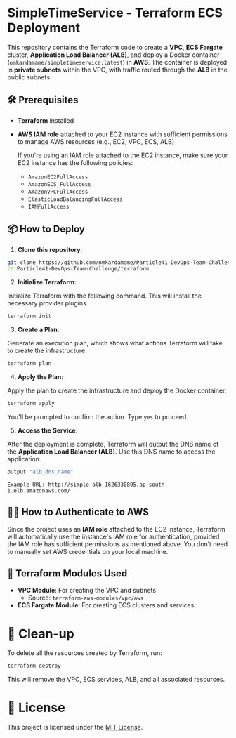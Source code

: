 # SimpleTimeService - Terraform ECS Deployment

This repository contains the Terraform code to create a **VPC**, **ECS Fargate** cluster, **Application Load Balancer (ALB)**, and deploy a Docker container (`omkardamame/simpletimeservice:latest`) in **AWS**. The container is deployed in **private subnets** within the VPC, with traffic routed through the **ALB** in the public subnets.

## 🛠️ Prerequisites

- **Terraform** installed
- **AWS IAM role** attached to your EC2 instance with sufficient permissions to manage AWS resources (e.g., EC2, VPC, ECS, ALB)
  
  If you're using an IAM role attached to the EC2 instance, make sure your EC2 instance has the following policies:
  - `AmazonEC2FullAccess`
  - `AmazonECS_FullAccess`
  - `AmazonVPCFullAccess`
  - `ElasticLoadBalancingFullAccess`
  - `IAMFullAccess`

## 📦 How to Deploy

1. **Clone this repository**:

```bash
git clone https://github.com/omkardamame/Particle41-DevOps-Team-Challenge/
cd Particle41-DevOps-Team-Challenge/terraform
```

2. **Initialize Terraform**:

Initialize Terraform with the following command. This will install the necessary provider plugins.

```bash
terraform init
```

3. **Create a Plan**:

Generate an execution plan, which shows what actions Terraform will take to create the infrastructure.

```bash
terraform plan
```

4. **Apply the Plan**:

Apply the plan to create the infrastructure and deploy the Docker container.

```bash
terraform apply
```

You'll be prompted to confirm the action. Type `yes` to proceed.

5. **Access the Service**:

After the deployment is complete, Terraform will output the DNS name of the **Application Load Balancer (ALB)**. Use this DNS name to access the application.

```bash
output "alb_dns_name"
```
```
Example URL: http://simple-alb-1626330895.ap-south-1.elb.amazonaws.com/
```

## 🧑‍💻 How to Authenticate to AWS

Since the project uses an **IAM role** attached to the EC2 instance, Terraform will automatically use the instance's IAM role for authentication, provided the IAM role has sufficient permissions as mentioned above. You don’t need to manually set AWS credentials on your local machine.

## 🧩 Terraform Modules Used

- **VPC Module**: For creating the VPC and subnets
    - Source: `terraform-aws-modules/vpc/aws`
- **ECS Fargate Module**: For creating ECS clusters and services

# 🧹 Clean-up

To delete all the resources created by Terraform, run:

```bash
terraform destroy
```

This will remove the VPC, ECS services, ALB, and all associated resources.

# 📜 License

This project is licensed under the [MIT License](https://github.com/omkardamame/Particle41-DevOps-Team-Challenge/blob/main/LICENSE).

